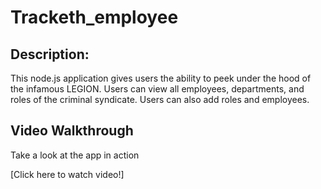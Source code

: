 # Tracketh_employee

## Description:
This node.js application gives users the ability to peek under the hood of the infamous LEGION. Users can view all employees, departments, and roles of the criminal syndicate. Users can also add roles and employees. 

## Video Walkthrough
Take a look at the app in action

[Click here to watch video!]